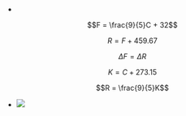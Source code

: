 - 

  $$F = \frac{9}{5}C + 32$$

   

  $$R = F + 459.67$$

   

  $$\Delta F = \Delta R$$

   

  $$K = C + 273.15$$

   

  $$R = \frac{9}{5}K$$

   
- ![](https://remnote-user-data.s3.amazonaws.com/KqGUv7Hi2qmBfYwc8WWJzJM64usGylPPzKviEDpdogC89wwk_SVXXP7xEl32c7RQ_r10XA77cCaKaqzfnKMNC3RhxV_AmSZqmcD8pi1Cx5GiLjbH-RA-bsdUARqPjY6Z.png) 
